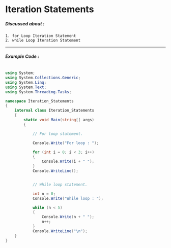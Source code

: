# Iteration Statements

##### Discussed about :

    1. for Loop Iteration Statement
    2. while Loop Iteration Statement

---

##### Example Code :

```c#

using System;
using System.Collections.Generic;
using System.Linq;
using System.Text;
using System.Threading.Tasks;

namespace Iteration_Statements
{
    internal class Iteration_Statements
    {
        static void Main(string[] args)
        {

            // For loop statement.

            Console.Write("For loop : ");

            for (int i = 0; i < 3; i++)
            {
                Console.Write(i + " ");
            }
            Console.WriteLine();


            // While loop statement.

            int n = 0;
            Console.Write("While loop : ");

            while (n < 5)
            {
                Console.Write(n + " ");
                n++;
            }
            Console.WriteLine("\n");
    }
}

```
